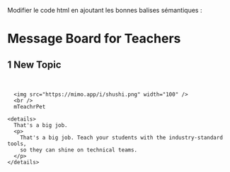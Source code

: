 Modifier le code html en ajoutant les bonnes balises sémantiques :

 <h1>Message Board for Teachers</h1>
    <h2>1 New Topic</h2>
    <br />
    
      <img src="https://mimo.app/i/shushi.png" width="100" />
      <br />
      mTeachrPet
   
    <details>
      That's a big job.
      <p>
        That's a big job. Teach your students with the industry-standard tools,
        so they can shine on technical teams.
      </p>
    </details>
